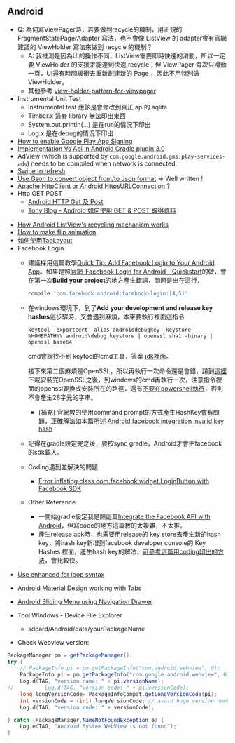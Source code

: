## Android
* Q: 為何寫ViewPager時，若要做到recycle的機制，用正規的 FragmentStatePagerAdapter 寫法，也不會像 ListView 的 adapter會有官網建議的 ViewHolder 寫法來做到 recycle 的機制？
    * A: 我推測是因為UI的操作不同，ListView需要即時快速的滑動，所以一定要 ViewHolder 的支援才能達到快速 recycle；但 ViewPager 每次只滑動一頁，UI還有時間緩衝去重新創建新的 Page ，因此不用特別做 ViewHolder。
    * 其他參考 [view-holder-pattern-for-viewpager](https://stackoverflow.com/questions/12367433/view-holder-pattern-for-viewpager)
* Instrumental Unit Test
    * Instrumental test 應該是會修改到真正 ap 的 sqlite 
    * Timber.x 這套 library 無法印出東西
    * System.out.println(...) 是在run的情況下印出
    * Log.x 是在debug的情況下印出
* [How to enable Google Play App Signing](https://stackoverflow.com/questions/44103024/how-to-enable-google-play-app-signing)
* [Implementation Vs Api in Android Gradle plugin 3.0](https://medium.com/mindorks/implementation-vs-api-in-gradle-3-0-494c817a6fa)
* AdView (which is supported by `com.google.android.gms:play-services-ads`) needs to be compiled when network is connected.
* [Swipe to refresh](https://www.google.com.tw/search?ei=z2fRWo3SLYXN0AS8gpWQAg&q=android+Swipe-to-Refresh&oq=android+Swipe-to-Refresh&gs_l=psy-ab.3..0i7i30k1l3j0i7i10i30k1j0i7i30k1l6.2151.3541.0.4232.8.8.0.0.0.0.141.718.6j2.8.0....0...1.1.64.psy-ab..2.6.501...35i39k1.0.4HYOXtZLNX8)
* [Use Gson to convert object from/to Json format](https://github.com/google/gson/blob/master/UserGuide.md) => Well written !
* [Apache HttpClient or Android HttpsURLConnection ?
](https://stackoverflow.com/a/7742936/1613961)
* Http GET POST
    * [Android HTTP Get 及 Post](http://fiend1120.pixnet.net/blog/post/193711428-android-http-get-%E5%8F%8A-post-)
    * [Tony Blog - Android 如何使用 GET & POST 取得資料](http://blog.tonycube.com/2011/11/androidget-post.html)
- [How Android ListView's recycling mechanism works](https://stackoverflow.com/questions/11945563/how-listviews-recycling-mechanism-works)
- [How to make flip animation](https://stackoverflow.com/a/43560782/1613961)
- [如何使用TabLayout](http://givemepass-blog.logdown.com/posts/288943-how-to-use-tablayout)
- Facebook Login
    - 建議採用這篇教學[Quick Tip: Add Facebook Login to Your Android App](https://code.tutsplus.com/tutorials/quick-tip-add-facebook-login-to-your-android-app--cms-23837)。如果是照[官網-Facebook Login for Android - Quickstart](https://developers.facebook.com/docs/facebook-login/android/?locale=en_US&sdk=maven)的做，會在第一次**Build your project**的地方產生錯誤，問題是出在這行，
      ```gradle
      compile 'com.facebook.android:facebook-login:[4,5)'
      ```

    - 在windows環境下，到了**Add your development and release key hashes**這步驟時，又會遇到麻煩，本來要執行裡面這指令
      ```
      keytool -exportcert -alias androiddebugkey -keystore %HOMEPATH%\.android\debug.keystore | openssl sha1 -binary | openssl base64
      ```
        cmd會說找不到 keytool的cmd工具，答案 [jdk裡面](https://stackoverflow.com/questions/5488339/how-can-i-find-and-run-the-keytool)。
          
        接下來第二個麻煩是OpenSSL，所以再執行一次命令還是會錯，請到[這裡](https://slproweb.com/products/Win32OpenSSL.html) 下載安裝完OpenSSL之後，到windows的cmd再執行一次，注意指令裡面的openssl要換成安裝所在的路徑，還有[不要在powershell執行](https://stackoverflow.com/questions/33340242/keytool-generates-32-character-long-key-hash-instead-of-28)，否則不會產生28字元的字串。
        * [補充] 官網教的使用command prompt的方式產生HashKey會有問題，正確解法如本篇所述 [Android facebook integration invalid key hash](https://stackoverflow.com/questions/23674131/android-facebook-integration-invalid-key-hash)
    - 記得在gradle設定完之後，要按sync gradle，Android才會把facebook的sdk載入。

    - Coding遇到並解決的問題
        - [Error inflating class com.facebook.widget.LoginButton with Facebook SDK ](https://stackoverflow.com/a/33733713/1613961)

    - Other Reference 
        - 一開始gradle設定我是照這篇[Integrate the Facebook API with Android](https://www.sitepoint.com/integrating-the-facebook-api-with-android/)，但寫code的地方這篇教的太複雜，不太推。
        * 產生release apk時，也需要用release的 key store去產生新的hash key，將hash key新增到facebook developer console的 Key Hashes 裡面，產生hash key的解法，[可參考這篇用coding印出的方法](https://stackoverflow.com/a/9600642/1613961)，會比較快。
* [Use enhanced for loop syntax](https://developer.android.com/training/articles/perf-tips#Loops)
* [Android Material Design working with Tabs](https://www.androidhive.info/2015/09/android-material-design-working-with-tabs/)
* [Android Sliding Menu using Navigation Drawer](https://www.androidhive.info/2013/11/android-sliding-menu-using-navigation-drawer/)

* Tool Windows - Device File Explorer
    * sdcard/Android/data/yourPackageName

* Check Webview version:

```java
PackageManager pm = getPackageManager();
try {
    // PackageInfo pi = pm.getPackageInfo("com.android.webview", 0);
    PackageInfo pi = pm.getPackageInfo("com.google.android.webview", 0);
    Log.d(TAG, "version name: " + pi.versionName);
//			Log.d(TAG, "version code: " + pi.versionCode);
    long longVersionCode= PackageInfoCompat.getLongVersionCode(pi);
    int versionCode = (int) longVersionCode; // avoid huge version numbers and you will be ok
    Log.d(TAG, "version code: " + versionCode);

} catch (PackageManager.NameNotFoundException e) {
    Log.e(TAG, "Android System WebView is not found");
}
```